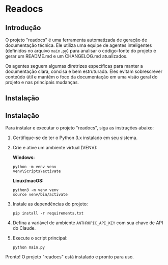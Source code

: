 # Readocs

## Introdução
O projeto "readocs" é uma ferramenta automatizada de geração de documentação técnica. Ele utiliza uma equipe de agentes inteligentes (definidos no arquivo `main.py`) para analisar o código-fonte do projeto e gerar um README.md e um CHANGELOG.md atualizados.

Os agentes seguem algumas diretrizes específicas para manter a documentação clara, concisa e bem estruturada. Eles evitam sobrescrever conteúdo útil e mantêm o foco da documentação em uma visão geral do projeto e nas principais mudanças.

## Instalação
## Instalação

Para instalar e executar o projeto "readocs", siga as instruções abaixo:

1. Certifique-se de ter o Python 3.x instalado em seu sistema.
2. Crie e ative um ambiente virtual (VENV):

   **Windows:**
   ```
   python -m venv venv
   venv\Scripts\activate
   ```

   **Linux/macOS:**
   ```
   python3 -m venv venv
   source venv/bin/activate
   ```

3. Instale as dependências do projeto:
   ```
   pip install -r requirements.txt
   ```

4. Defina a variável de ambiente `ANTHROPIC_API_KEY` com sua chave de API do Claude.
5. Execute o script principal:
   ```
   python main.py
   ```

Pronto! O projeto "readocs" está instalado e pronto para uso.
